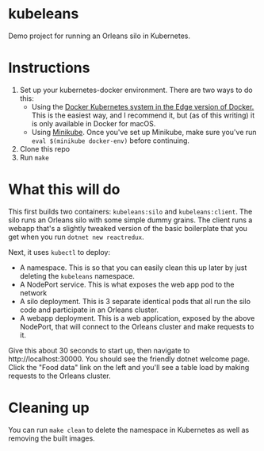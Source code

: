 # kubeleans

Demo project for running an Orleans silo in Kubernetes.

# Instructions

1. Set up your kubernetes-docker environment. There are two ways to do this:
    - Using the [Docker Kubernetes system in the Edge version of Docker.](https://blog.docker.com/2018/01/docker-mac-kubernetes/) This is the easiest way, and I recommend it, but (as of this writing) it is only available in Docker for macOS.
    - Using [Minikube](https://kubernetes.io/docs/getting-started-guides/minikube/). Once you've set up Minikube, make sure you've run `eval $(minikube docker-env)` before continuing. 
2. Clone this repo
3. Run `make`

# What this will do
This first builds two containers: `kubeleans:silo` and `kubeleans:client`. The silo runs an Orleans silo with some simple dummy grains. The client runs a webapp that's a slightly tweaked version of the basic boilerplate that you get when you run `dotnet new reactredux`.

Next, it uses `kubectl` to deploy:
- A namespace. This is so that you can easily clean this up later by just deleting the `kubeleans` namespace.
- A NodePort service. This is what exposes the web app pod to the network
- A silo deployment. This is 3 separate identical pods that all run the silo code and participate in an Orleans cluster.
- A webapp deployment. This is a web application, exposed by the above NodePort, that will connect to the Orleans cluster and make requests to it.

Give this about 30 seconds to start up, then navigate to http://localhost:30000. You should see the friendly dotnet welcome page. Click the "Food data" link on the left and you'll see a table load by making requests to the Orleans cluster.

# Cleaning up
You can run `make clean` to delete the namespace in Kubernetes as well as removing the built images. 
